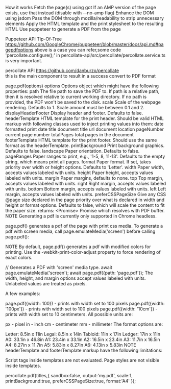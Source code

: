 How it works
Fetch the page(s) using got
If an AMP version of the page exists, use that instead (disable with --no-amp flag)
Enhance the DOM using jsdom
Pass the DOM through mozilla/readability to strip unnecessary elements
Apply the HTML template and the print stylesheet to the resulting HTML
Use puppeteer to generate a PDF from the page


Puppeteer API Tip-Of-Tree
https://github.com/GoogleChrome/puppeteer/blob/master/docs/api.md#pagepdfoptions 
above is a case you can refer,some code 'percollate.configure();' in percollate-api/src/percollate/percollate.service.ts  is very important.

percollate  API
https://github.com/danburzo/percollate  
this is the main component to result in a success convert to PDF format

page.pdf(options)
options <Object> Options object which might have the following properties:
path <string> The file path to save the PDF to. If path is a relative path, then it is resolved relative to current working directory. If no path is provided, the PDF won't be saved to the disk.
scale <number> Scale of the webpage rendering. Defaults to 1. Scale amount must be between 0.1 and 2.
displayHeaderFooter <boolean> Display header and footer. Defaults to false.
headerTemplate <string> HTML template for the print header. Should be valid HTML markup with following classes used to inject printing values into them:
date formatted print date
title document title
url document location
pageNumber current page number
totalPages total pages in the document
footerTemplate <string> HTML template for the print footer. Should use the same format as the headerTemplate.
printBackground <boolean> Print background graphics. Defaults to false.
landscape <boolean> Paper orientation. Defaults to false.
pageRanges <string> Paper ranges to print, e.g., '1-5, 8, 11-13'. Defaults to the empty string, which means print all pages.
format <string> Paper format. If set, takes priority over width or height options. Defaults to 'Letter'.
width <string> Paper width, accepts values labeled with units.
height <string> Paper height, accepts values labeled with units.
margin <Object> Paper margins, defaults to none.
top <string> Top margin, accepts values labeled with units.
right <string> Right margin, accepts values labeled with units.
bottom <string> Bottom margin, accepts values labeled with units.
left <string> Left margin, accepts values labeled with units.
preferCSSPageSize <boolean> Give any CSS @page size declared in the page priority over what is declared in width and height or format options. Defaults to false, which will scale the content to fit the paper size.
returns: <Promise<Buffer>> Promise which resolves with PDF buffer.
NOTE Generating a pdf is currently only supported in Chrome headless.

page.pdf() generates a pdf of the page with print css media. To generate a pdf with screen media, call page.emulateMedia('screen') before calling page.pdf():

NOTE By default, page.pdf() generates a pdf with modified colors for printing. Use the -webkit-print-color-adjust property to force rendering of exact colors.

// Generates a PDF with 'screen' media type.
await page.emulateMedia('screen');
await page.pdf({path: 'page.pdf'});
The width, height, and margin options accept values labeled with units. Unlabeled values are treated as pixels.

A few examples:

page.pdf({width: 100}) - prints with width set to 100 pixels
page.pdf({width: '100px'}) - prints with width set to 100 pixels
page.pdf({width: '10cm'}) - prints with width set to 10 centimeters.
All possible units are:

px - pixel
in - inch
cm - centimeter
mm - millimeter
The format options are:

Letter: 8.5in x 11in
Legal: 8.5in x 14in
Tabloid: 11in x 17in
Ledger: 17in x 11in
A0: 33.1in x 46.8in
A1: 23.4in x 33.1in
A2: 16.5in x 23.4in
A3: 11.7in x 16.5in
A4: 8.27in x 11.7in
A5: 5.83in x 8.27in
A6: 4.13in x 5.83in
NOTE headerTemplate and footerTemplate markup have the following limitations:

Script tags inside templates are not evaluated.
Page styles are not visible inside templates.



percollate.pdf(titles,{
        sandbox:false,
        output:'my.pdf',
        scale:1,
        printBackground:true,
        preferCSSPageSize:true,
        format:'A4'
    });

